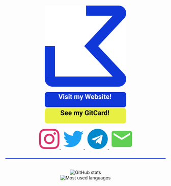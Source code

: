<p align="center">
  <img src="https://raw.githubusercontent.com/jonaskohl/jonaskohl/master/img/logo.svg">
</p>

<p align="center">
  <a href="https://jonaskohl.de/">
    <img src="https://raw.githubusercontent.com/jonaskohl/jonaskohl/master/img/website.svg" alt="Visit my website!">
  </a>
  <a href="https://card.jonaskohl.de/c/jonaskohl">
    <img src="https://raw.githubusercontent.com/jonaskohl/jonaskohl/master/img/gitcard.svg" alt="See my GitCard!">
  </a>
</p>

<p align="center">
  <a href="https://instagram.com/jonaskohl13">
    <img src="https://raw.githubusercontent.com/jonaskohl/jonaskohl/master/img/socials/instagram.svg" alt="Instagram">
  </a>
  &nbsp;
  <a href="https://twitter.com/jonaskohl13">
    <img src="https://raw.githubusercontent.com/jonaskohl/jonaskohl/master/img/socials/twitter.svg" alt="Twitter">
  </a>
  &nbsp;
  <a href="https://t.me/jonaskohl">
    <img src="https://raw.githubusercontent.com/jonaskohl/jonaskohl/master/img/socials/telegram.svg" alt="Telegram">
  </a>
  &nbsp;
  <a href="mailto:hello@jonaskohl.de">
    <img src="https://raw.githubusercontent.com/jonaskohl/jonaskohl/master/img/socials/email.svg" alt="Email">
  </a>
</p>

<p>
  <img src="https://raw.githubusercontent.com/jonaskohl/jonaskohl/master/img/hr.svg" width=100% height=2 alt="Horizontal break">
  <br><br>
</p>

<p align="center">
  <img alt="GitHub stats" src="https://github-readme-stats.vercel.app/api?username=jonaskohl&&show_icons=true&hide_border=true">
  <br>
  <img alt="Most used languages" src="https://github-readme-stats.vercel.app/api/top-langs/?username=jonaskohl&layout=compact&hide_border=true">
</p>
